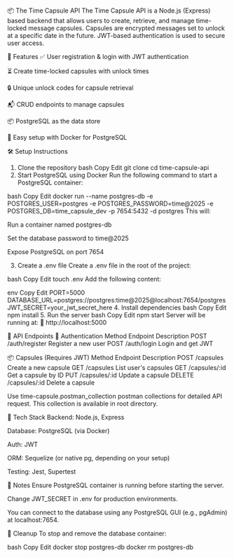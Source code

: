 📦 The Time Capsule API
The Time Capsule API is a Node.js (Express) based backend that allows users to create, retrieve, and manage time-locked message capsules. Capsules are encrypted messages set to unlock at a specific date in the future. JWT-based authentication is used to secure user access.

🚀 Features
✅ User registration & login with JWT authentication

⏳ Create time-locked capsules with unlock times

🔒 Unique unlock codes for capsule retrieval

📬 CRUD endpoints to manage capsules

📦 PostgreSQL as the data store

🐳 Easy setup with Docker for PostgreSQL

🛠️ Setup Instructions
1. Clone the repository
   bash
   Copy
   Edit
   git clone <repository>
   cd time-capsule-api
2. Start PostgreSQL using Docker
   Run the following command to start a PostgreSQL container:

bash
Copy
Edit
docker run --name postgres-db -e POSTGRES_USER=postgres -e POSTGRES_PASSWORD=time@2025 -e  POSTGRES_DB=time_capsule_dev -p 7654:5432 -d postgres
This will:

Run a container named postgres-db

Set the database password to time@2025

Expose PostgreSQL on port 7654

3. Create a .env file
   Create a .env file in the root of the project:

bash
Copy
Edit
touch .env
Add the following content:

env
Copy
Edit
PORT=5000
DATABASE_URL=postgres://postgres:time@2025@localhost:7654/postgres
JWT_SECRET=your_jwt_secret_here
4. Install dependencies
   bash
   Copy
   Edit
   npm install
5. Run the server
   bash
   Copy
   Edit
   npm start
   Server will be running at:
   📍 http://localhost:5000

🧪 API Endpoints
🔐 Authentication
Method	Endpoint	Description
POST	/auth/register	Register a new user
POST	/auth/login	Login and get JWT

📦 Capsules (Requires JWT)
Method	Endpoint	Description
POST	/capsules	Create a new capsule
GET	/capsules	List user's capsules
GET	/capsules/:id	Get a capsule by ID
PUT	/capsules/:id	Update a capsule
DELETE	/capsules/:id	Delete a capsule

Use time-capsule.postman_collection postman collections for detailed API request. This collection is available in root directory.

🧰 Tech Stack
Backend: Node.js, Express

Database: PostgreSQL (via Docker)

Auth: JWT

ORM: Sequelize (or native pg, depending on your setup)

Testing: Jest, Supertest

📌 Notes
Ensure PostgreSQL container is running before starting the server.

Change JWT_SECRET in .env for production environments.

You can connect to the database using any PostgreSQL GUI (e.g., pgAdmin) at localhost:7654.

🧹 Cleanup
To stop and remove the database container:

bash
Copy
Edit
docker stop postgres-db
docker rm postgres-db